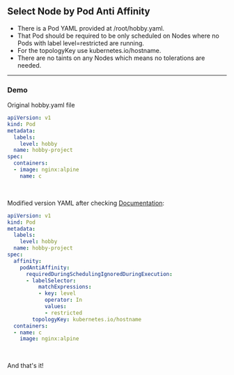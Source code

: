 
## Select Node by Pod Anti Affinity

- There is a Pod YAML provided at /root/hobby.yaml.
- That Pod should be required to be only scheduled on Nodes where no Pods with label level=restricted are running.
- For the topologyKey use kubernetes.io/hostname.
- There are no taints on any Nodes which means no tolerations are needed.

-------------------------------------

### Demo

Original hobby.yaml file
```YAML
apiVersion: v1
kind: Pod
metadata:
  labels:
    level: hobby
  name: hobby-project
spec:
  containers:
  - image: nginx:alpine
    name: c

```

&nbsp;


Modified version YAML after checking [Documentation](https://kubernetes.io/docs/concepts/scheduling-eviction/assign-pod-node/):

```YAML
apiVersion: v1
kind: Pod
metadata:
  labels:
    level: hobby
  name: hobby-project
spec:
  affinity:
    podAntiAffinity:
      requiredDuringSchedulingIgnoredDuringExecution:
      - labelSelector:
          matchExpressions:
          - key: level
            operator: In
            values:
            - restricted
        topologyKey: kubernetes.io/hostname
  containers:
  - name: c
    image: nginx:alpine
```

&nbsp;

And that's it!
